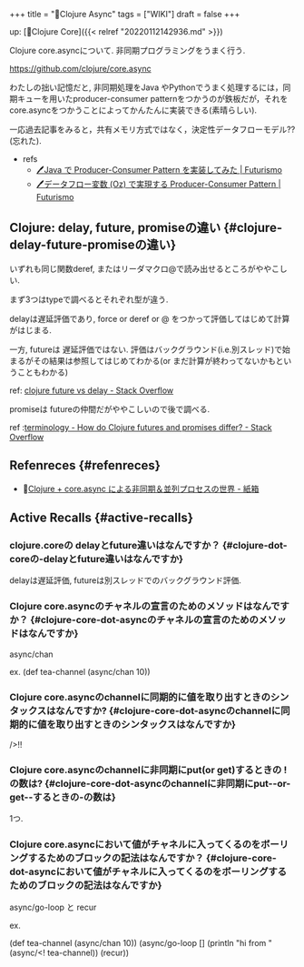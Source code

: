 +++
title = "📝Clojure Async"
tags = ["WIKI"]
draft = false
+++

up: [📂Clojure Core]({{< relref "20220112142936.md" >}})

Clojure core.asyncについて. 非同期プログラミングをうまく行う.

<https://github.com/clojure/core.async>

わたしの拙い記憶だと, 非同期処理をJava やPythonでうまく処理するには，同期キューを用いたproducer-consumer patternをつかうのが鉄板だが，それをcore.asyncをつかうことによってかんたんに実装できる(素晴らしい).

一応過去記事をみると，共有メモリ方式ではなく，決定性データフローモデル??(忘れた).

-   refs
    -   [🖊Java で Producer-Consumer Pattern を実装してみた | Futurismo](https://futurismo.biz/archives/2656/)
    -   [🖊データフロー変数 (Oz) で実現する Producer-Consumer Pattern | Futurismo](https://futurismo.biz/archives/2829/)


## Clojure: delay, future, promiseの違い {#clojure-delay-future-promiseの違い}

いずれも同じ関数deref, またはリーダマクロ@で読み出せるところがややこしい.

まず3つはtypeで調べるとそれぞれ型が違う.

delayは遅延評価であり, force or deref or @ をつかって評価してはじめて計算がはじまる.

一方, futureは 遅延評価ではない. 評価はバックグラウンド(i.e.別スレッド)で始まるがその結果は参照してはじめてわかる(or まだ計算が終わってないかもということもわかる)

ref: [clojure future vs delay - Stack Overflow](https://stackoverflow.com/questions/28985818/clojure-future-vs-delay)

promiseは futureの仲間だがややこしいので後で調べる.

ref :[terminology - How do Clojure futures and promises differ? - Stack Overflow](https://stackoverflow.com/questions/4623536/how-do-clojure-futures-and-promises-differ)


## Refenreces {#refenreces}

-   🔗[Clojure + core.async による非同期＆並列プロセスの世界 - 紙箱](https://boxofpapers.hatenablog.com/entry/core_async)


## Active Recalls {#active-recalls}


### clojure.coreの delayとfuture違いはなんですか？ {#clojure-dot-coreの-delayとfuture違いはなんですか}

delayは遅延評価, futureは別スレッドでのバックグラウンド評価.


### Clojure core.asyncのチャネルの宣言のためのメソッドはなんですか？ {#clojure-core-dot-asyncのチャネルの宣言のためのメソッドはなんですか}

async/chan

ex. (def tea-channel (async/chan 10))


### Clojure core.asyncのchannelに同期的に値を取り出すときのシンタックスはなんですか? {#clojure-core-dot-asyncのchannelに同期的に値を取り出すときのシンタックスはなんですか}

/&gt;!!


### Clojure core.asyncのchannelに非同期にput(or get)するときの ! の数は? {#clojure-core-dot-asyncのchannelに非同期にput--or-get--するときの-の数は}

1つ.


### Clojure core.asyncにおいて値がチャネルに入ってくるのをボーリングするためのブロックの記法はなんですか？ {#clojure-core-dot-asyncにおいて値がチャネルに入ってくるのをボーリングするためのブロックの記法はなんですか}

async/go-loop  と recur

ex.

(def tea-channel (async/chan 10))
(async/go-loop []
                   (println "hi from " (async/&lt;! tea-channel))
                   (recur))
